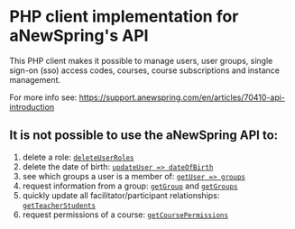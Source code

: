 # PHP client implementation for aNewSpring's API

This PHP client makes it possible to manage users, user groups, single sign-on (sso) access codes, courses, course subscriptions and instance management.

For more info see: https://support.anewspring.com/en/articles/70410-api-introduction

## It is not possible to use the aNewSpring API to:

1. delete a role: [`deleteUserRoles`](https://github.com/telartis/anewspring/blob/main/anewspring.php#L667)
2. delete the date of birth: [`updateUser => dateOfBirth`](https://github.com/telartis/anewspring/blob/main/anewspring.php#L597)
3. see which groups a user is a member of: [`getUser => groups`](https://github.com/telartis/anewspring/blob/main/anewspring.php#L520)
4. request information from a group: [`getGroup`](https://github.com/telartis/anewspring/blob/main/anewspring.php#L708) and [`getGroups`](https://github.com/telartis/anewspring/blob/main/anewspring.php#L721)
5. quickly update all facilitator/participant relationships: [`getTeacherStudents`](https://github.com/telartis/anewspring/blob/main/anewspring.php#L1055)
6. request permissions of a course: [`getCoursePermissions`](https://github.com/telartis/anewspring/blob/main/anewspring.php#L1075)
